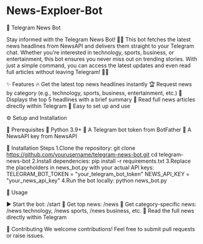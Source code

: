 # News-Exploer-Bot
📰 Telegram News Bot

Stay informed with the Telegram News Bot! 📰🤖 This bot fetches the latest news headlines from NewsAPI and delivers them straight to your Telegram chat. Whether you're interested in technology, sports, business, or entertainment, this bot ensures you never miss out on trending stories. With just a simple command, you can access the latest updates and even read full articles without leaving Telegram! 🚀✨

✨ Features
🔥 Get the latest top news headlines instantly
🏆 Request news by category (e.g., technology, sports, business, entertainment, etc.)
📌 Displays the top 5 headlines with a brief summary
📜 Read full news articles directly within Telegram
🤖 Easy to set up and use

⚙️ Setup and Installation

📌 Prerequisites
🐍 Python 3.9+
🤖 A Telegram bot token from BotFather
📰 A NewsAPI key from NewsAPI

🚀 Installation Steps
1.Clone the repository:
 git clone https://github.com/yourusername/telegram-news-bot.git
 cd telegram-news-bot
2.Install dependencies:
 pip install -r requirements.txt
3.Replace the placeholders in news_bot.py with your actual API keys:
 TELEGRAM_BOT_TOKEN = "your_telegram_bot_token"
 NEWS_API_KEY = "your_news_api_key"
4.Run the bot locally:
 python news_bot.py

🎯 Usage

▶️ Start the bot: /start
📢 Get top news: /news
🎯 Get category-specific news: /news technology, /news sports, /news business, etc.
📜 Read the full news directly within Telegram

🤝 Contributing
We welcome contributions! Feel free to submit pull requests or raise issues.  
